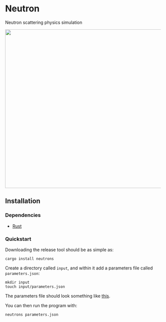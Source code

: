 # Neutron

Neutron scattering physics simulation

<div align="center">
    <img src="./resources/images/distance.png" width="512" height="512" />
</div>

## Installation

### Dependencies

-   [Rust](https://www.rust-lang.org/tools/install)

### Quickstart

Downloading the release tool should be as simple as:

```shell
cargo install neutrons
```

Create a directory called `input`, and within it add a parameters file called `parameters.json`:

```shell
mkdir input
touch input/parameters.json
```

The parameters file should look something like [this](./input/parameters.json).

You can then run the program with:

```shell
neutrons parameters.json
```
